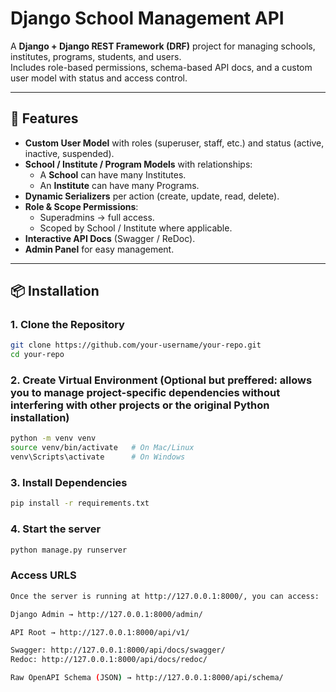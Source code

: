 # Django School Management API

A **Django + Django REST Framework (DRF)** project for managing schools, institutes, programs, students, and users.  
Includes role-based permissions, schema-based API docs, and a custom user model with status and access control.

---

## 🚀 Features

- **Custom User Model** with roles (superuser, staff, etc.) and status (active, inactive, suspended).
- **School / Institute / Program Models** with relationships:
  - A **School** can have many Institutes.
  - An **Institute** can have many Programs.
- **Dynamic Serializers** per action (create, update, read, delete).
- **Role & Scope Permissions**:
  - Superadmins → full access.
  - Scoped by School / Institute where applicable.
- **Interactive API Docs** (Swagger / ReDoc).
- **Admin Panel** for easy management.

---

## 📦 Installation

### 1. Clone the Repository
```bash
git clone https://github.com/your-username/your-repo.git
cd your-repo
```

### 2. Create Virtual Environment (Optional but preffered: allows you to manage project-specific dependencies without interfering with other projects or the original Python installation)
```bash
python -m venv venv
source venv/bin/activate   # On Mac/Linux
venv\Scripts\activate      # On Windows
```

### 3. Install Dependencies
```bash
pip install -r requirements.txt
```

### 4. Start the server
```bash
python manage.py runserver
```

### Access URLS
```bash
Once the server is running at http://127.0.0.1:8000/, you can access:

Django Admin → http://127.0.0.1:8000/admin/

API Root → http://127.0.0.1:8000/api/v1/

Swagger: http://127.0.0.1:8000/api/docs/swagger/
Redoc: http://127.0.0.1:8000/api/docs/redoc/

Raw OpenAPI Schema (JSON) → http://127.0.0.1:8000/api/schema/
```

